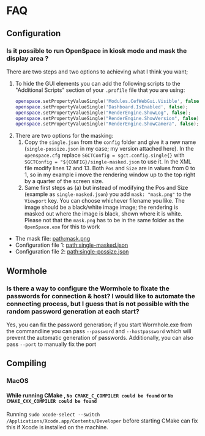 # FAQ
## Configuration
### Is it possible to run OpenSpace in kiosk mode and mask the display area ?
There are two steps and two options to achieving what I think you want;
  1. To hide the GUI elements you can add the following scripts to the "Additional Scripts" section of your `.profile` file that you are using:
     ```lua
     openspace.setPropertyValueSingle('Modules.CefWebGui.Visible', false);
     openspace.setPropertyValueSingle('Dashboard.IsEnabled', false);
     openspace.setPropertyValueSingle("RenderEngine.ShowLog", false);
     openspace.setPropertyValueSingle("RenderEngine.ShowVersion", false);
     openspace.setPropertyValueSingle("RenderEngine.ShowCamera", false);
     ```
  1. There are two options for the masking:
     1. Copy the `single.json` from the `config` folder and give it a new name (`single-possize.json` in my case; my version attached here). In the `openspace.cfg` replace `SGCTConfig = sgct.config.single{}` with `SGCTConfig = "${CONFIG}/single-masked.json` to use it. In the XML file modify lines 12 and 13. Both `Pos` and `Size` are in values from 0 to 1, so in my example i move the rendering window up to the top right by a quarter of the screen size.
     1. Same first steps as (a) but instead of modifying the Pos and Size (example as `single-masked.json`) you add `mask: "mask.png"` to the `Viewport` key. You can choose whichever filename you like. The image should be a black/white image image; the rendering is masked out where the image is black, shown where it is white. Please not that the `mask.png` has to be in the same folder as the `OpenSpace.exe` for this to work

- The mask file: <path:mask.png>
- Configuration file 1: <path:single-masked.json>
- Configuration file 2: <path:single-possize.json>

## Wormhole
### Is there a way to configure the Wormhole to fixate the passwords for connection & host? I would like to automate the connecting process, but I guess that is not possible with the random password generation at each start?
Yes, you can fix the password generation; if you start Wormhole.exe from the commandline you can pass `--password` and `--hostpassword` which will prevent the automatic generation of passwords. Additionally, you can also pass `--port` to manually fix the port

## Compiling
### MacOS
#### While running CMake , `No CMAKE_C_COMPILER could be found` or `No CMAKE_CXX_COMPILER could be found`
Running
`sudo xcode-select --switch /Applications/Xcode.app/Contents/Developer`
before starting CMake can fix this if Xcode is installed on the machine.
